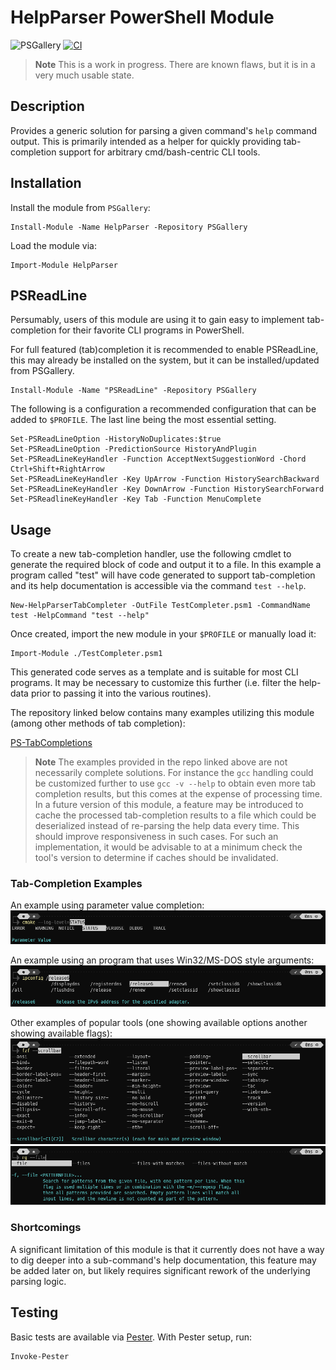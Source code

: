 # HelpParser PowerShell Module

![PSGallery](https://img.shields.io/powershellgallery/p/HelpParser)
[![CI](https://github.com/jjcarrier/HelpParser/actions/workflows/ci.yml/badge.svg)](https://github.com/jjcarrier/HelpParser/actions/workflows/ci.yml)

> **Note**
> This is a work in progress.
  There are known flaws, but it is in a very much usable state.

## Description

Provides a generic solution for parsing a given command's `help` command output.
This is primarily intended as a helper for quickly providing tab-completion
support for arbitrary cmd/bash-centric CLI tools.

## Installation

Install the module from `PSGallery`:

```pwsh
Install-Module -Name HelpParser -Repository PSGallery
```

Load the module via:

```pwsh
Import-Module HelpParser
```

## PSReadLine

Persumably, users of this module are using it to gain easy to implement
tab-completion for their favorite CLI programs in PowerShell.

For full featured (tab)completion it is recommended to enable PSReadLine, this
may already be installed on the system, but it can be installed/updated from
PSGallery.

```pwsh
Install-Module -Name "PSReadLine" -Repository PSGallery
```

The following is a configuration a recommended configuration that can be added
to `$PROFILE`. The last line being the most essential setting.

```pwsh
Set-PSReadLineOption -HistoryNoDuplicates:$true
Set-PSReadLineOption -PredictionSource HistoryAndPlugin
Set-PSReadLineKeyHandler -Function AcceptNextSuggestionWord -Chord Ctrl+Shift+RightArrow
Set-PSReadLineKeyHandler -Key UpArrow -Function HistorySearchBackward
Set-PSReadLineKeyHandler -Key DownArrow -Function HistorySearchForward
Set-PSReadlineKeyHandler -Key Tab -Function MenuComplete
```

## Usage

To create a new tab-completion handler, use the following cmdlet to generate
the required block of code and output it to a file. In this example a program
called "test" will have code generated to support tab-completion and its help
documentation is accessible via the command `test --help`.

```pwsh
New-HelpParserTabCompleter -OutFile TestCompleter.psm1 -CommandName test -HelpCommand "test --help"
```

Once created, import the new module in your `$PROFILE` or manually load it:

```pwsh
Import-Module ./TestCompleter.psm1
```

This generated code serves as a template and is suitable for most CLI programs.
It may be necessary to customize this further (i.e. filter the help-data prior
to passing it into the various routines).

The repository linked below contains many examples utilizing this module (among
other methods of tab completion):

[PS-TabCompletions](https://github.com/jjcarrier/PS-TabCompletions)

> **Note**
> The examples provided in the repo linked above are not necessarily complete
  solutions. For instance the `gcc` handling could be customized further to use
  `gcc -v --help` to obtain even more tab completion results, but this comes at
  the expense of processing time. In a future version of this module, a feature
  may be introduced to cache the processed tab-completion results to a file
  which could be deserialized instead of re-parsing the help data every time.
  This should improve responsiveness in such cases. For such an implementation,
  it would be advisable to at a minimum check the tool's version to determine if
  caches should be invalidated.

### Tab-Completion Examples

An example using parameter value completion:
![CMake Example](img/cmake_tab_completion.png)

An example using an program that uses Win32/MS-DOS style arguments:
![IPConfig Example](img/ipconfig_tab_completion.png)

Other examples of popular tools (one showing available options another showing
available flags):
![FuzzyFinder Example](img/fzf_tab_completion.png)
![RipGrep Example](img/rg_tab_completion.png)

### Shortcomings

A significant limitation of this module is that it currently does not have a way
to dig deeper into a sub-command's help documentation, this feature may be added
later on, but likely requires significant rework of the underlying parsing logic.

## Testing

Basic tests are available via [Pester](https://pester.dev/). With Pester setup, run:

```pwsh
Invoke-Pester
```
